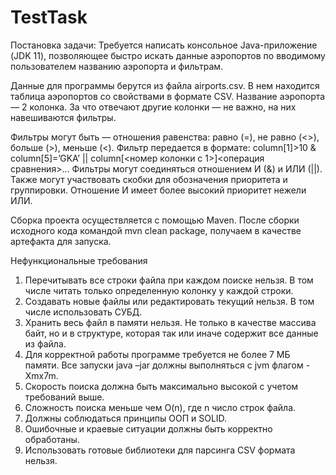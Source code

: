# TestTask

Постановка задачи:
Требуется написать консольное Java-приложение (JDK 11), позволяющее быстро искать
данные аэропортов по вводимому пользователем названию аэропорта и фильтрам.

Данные для программы берутся из файла airports.csv. В нем находится таблица аэропортов
со свойствами в формате CSV. Название аэропорта — 2 колонка. За что отвечают другие
колонки — не важно, на них навешиваются фильтры. 

Фильтры могут быть — отношения равенства: равно (=), не равно (<>), больше (>), меньше (<).
Фильтр передается в формате:
column[1]>10 & column[5]=’GKA’ || column[<номер колонки с 1>]<операция сравнения>...
Фильтры могут соединяться отношением И (&) и ИЛИ (||). Также могут участвовать скобки для
обозначения приоритета и группировки. Отношение И имеет более высокий приоритет
нежели ИЛИ.

Сборка проекта осуществляется с помощью Maven. После сборки исходного кода командой
mvn clean package, получаем в качестве артефакта для запуска.

Нефункциональные требования
1. Перечитывать все строки файла при каждом поиске нельзя.
В том числе читать только определенную колонку у каждой строки.
2. Создавать новые файлы или редактировать текущий нельзя.
В том числе использовать СУБД.
3. Хранить весь файл в памяти нельзя.
Не только в качестве массива байт, но и в структуре, которая так или иначе содержит все
данные из файла.
4. Для корректной работы программе требуется не более 7 МБ памяти.
Все запуски java –jar должны выполняться с jvm флагом -Xmx7m.
5. Скорость поиска должна быть максимально высокой с учетом требований выше.
6. Сложность поиска меньше чем O(n), где n число строк файла.
7. Должны соблюдаться принципы ООП и SOLID.
8. Ошибочные и краевые ситуации должны быть корректно обработаны.
9. Использовать готовые библиотеки для парсинга CSV формата нельзя.
